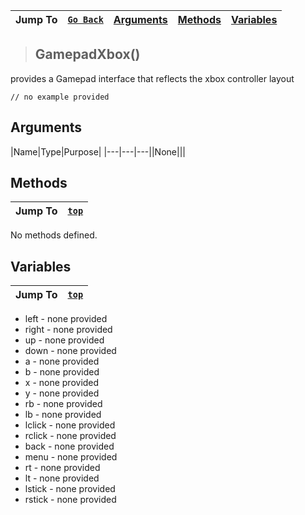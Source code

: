 |Jump To|[`Go Back`](Input-Handling-Index)|[Arguments](#arguments)|[Methods](#methods)|[Variables](#variables)|
|---|---|---|---|---|
>## GamepadXbox()
provides a Gamepad interface that reflects the xbox controller layout
```GML
// no example provided
```
## Arguments
|Name|Type|Purpose|
|---|---|---||None|||

## Methods
|Jump To|[`top`](#)|
|---|---|
No methods defined.
## Variables
|Jump To|[`top`](#)|
|---|---|
* left - none provided
* right - none provided
* up - none provided
* down - none provided
* a - none provided
* b - none provided
* x - none provided
* y - none provided
* rb - none provided
* lb - none provided
* lclick - none provided
* rclick - none provided
* back - none provided
* menu - none provided
* rt - none provided
* lt - none provided
* lstick - none provided
* rstick - none provided

